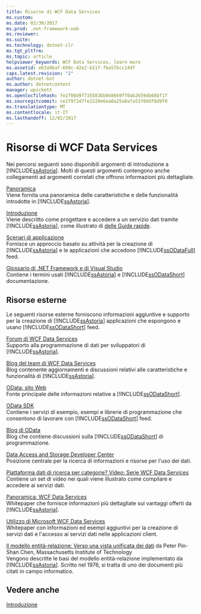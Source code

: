 ```yaml
---
title: Risorse di WCF Data Services
ms.custom: 
ms.date: 03/30/2017
ms.prod: .net-framework-oob
ms.reviewer: 
ms.suite: 
ms.technology: dotnet-clr
ms.tgt_pltfrm: 
ms.topic: article
helpviewer_keywords: WCF Data Services, learn more
ms.assetid: e63a9baf-699c-42e2-b11f-fba57bcc14df
caps.latest.revision: "2"
author: dotnet-bot
ms.author: dotnetcontent
manager: wpickett
ms.openlocfilehash: fe2f00d9f735583bb048669ff0ab2659db68bf1f
ms.sourcegitcommit: ce279f2d7fe2220e6ea0a25a8a7a5370ddf8d9f0
ms.translationtype: MT
ms.contentlocale: it-IT
ms.lasthandoff: 12/02/2017
---
```

# <a name="wcf-data-services-resources"></a>Risorse di WCF Data Services
Nei percorsi seguenti sono disponibili argomenti di introduzione a [!INCLUDE[ssAstoria](../../../../includes/ssastoria-md.md)]. Molti di questi argomenti contengono anche collegamenti ad argomenti correlati che offrono informazioni più dettagliate.  
  
 [Panoramica](../../../../docs/framework/data/wcf/wcf-data-services-overview.md)  
 Viene fornita una panoramica delle caratteristiche e delle funzionalità introdotte in [!INCLUDE[ssAstoria](../../../../includes/ssastoria-md.md)].  
  
 [Introduzione](../../../../docs/framework/data/adonet/ef/getting-started.md)  
 Viene descritto come progettare e accedere a un servizio dati tramite [!INCLUDE[ssAstoria](../../../../includes/ssastoria-md.md)], come illustrato di [delle Guide rapide](../../../../docs/framework/data/wcf/quickstart-wcf-data-services.md).  
  
 [Scenari di applicazione](../../../../docs/framework/data/wcf/application-scenarios-wcf-data-services.md)  
 Fornisce un approccio basato su attività per la creazione di [!INCLUDE[ssAstoria](../../../../includes/ssastoria-md.md)] e le applicazioni che accedono [!INCLUDE[ssODataFull](../../../../includes/ssodatafull-md.md)] feed.  
  
 [Glossario di .NET Framework e di Visual Studio](http://msdn.microsoft.com/en-us/6529d7c6-7e25-4426-a120-d57b239ca4eb)  
 Contiene i termini usati [!INCLUDE[ssAstoria](../../../../includes/ssastoria-md.md)] e [!INCLUDE[ssODataShort](../../../../includes/ssodatashort-md.md)] documentazione.  
  
## <a name="external-resources"></a>Risorse esterne  
 Le seguenti risorse esterne forniscono informazioni aggiuntive e supporto per la creazione di [!INCLUDE[ssAstoria](../../../../includes/ssastoria-md.md)] applicazioni che espongono e usano [!INCLUDE[ssODataShort](../../../../includes/ssodatashort-md.md)] feed.  
  
 [Forum di WCF Data Services](http://go.microsoft.com/fwlink/?LinkId=150512)  
 Supporto alla programmazione di dati per sviluppatori di [!INCLUDE[ssAstoria](../../../../includes/ssastoria-md.md)].  
  
 [Blog del team di WCF Data Services](http://go.microsoft.com/fwlink/?LinkId=150511)  
 Blog contenente aggiornamenti e discussioni relativi alle caratteristiche e funzionalità di [!INCLUDE[ssAstoria](../../../../includes/ssastoria-md.md)].  
  
 [OData: sito Web](http://go.microsoft.com/fwlink/?LinkID=184554)  
 Fonte principale delle informazioni relative a [!INCLUDE[ssODataShort](../../../../includes/ssodatashort-md.md)].  
  
 [OData SDK](http://go.microsoft.com/fwlink/?LinkID=185248)  
 Contiene i servizi di esempio, esempi e librerie di programmazione che consentono di lavorare con [!INCLUDE[ssODataShort](../../../../includes/ssodatashort-md.md)] feed.  
  
 [Blog di OData](http://go.microsoft.com/fwlink/?LinkId=185868)  
 Blog che contiene discussioni sulla [!INCLUDE[ssODataShort](../../../../includes/ssodatashort-md.md)] di programmazione.  
  
 [Data Access and Storage Developer Center](http://go.microsoft.com/fwlink/?LinkId=91903)  
 Posizione centrale per la ricerca di informazioni e risorse per l'uso dei dati.  
  
 [Piattaforma dati di ricerca per categorie? Video: Serie WCF Data Services](http://go.microsoft.com/fwlink/?LinkId=124600)  
 Contiene un set di video nei quali viene illustrato come compilare e accedere ai servizi dati.  
  
 [Panoramica: WCF Data Services](http://go.microsoft.com/fwlink/?LinkID=131074)  
 Whitepaper che fornisce informazioni più dettagliate sui vantaggi offerti da [!INCLUDE[ssAstoria](../../../../includes/ssastoria-md.md)].  
  
 [Utilizzo di Microsoft WCF Data Services](http://go.microsoft.com/fwlink/?LinkID=131075)  
 Whitepaper con informazioni ed esempi aggiuntivi per la creazione di servizi dati e l'accesso ai servizi dati nelle applicazioni client.  
  
 [Il modello entità-relazione: Verso una vista unificata dei dati](http://go.microsoft.com/fwlink/?LinkId=91909) da Peter Pin-Shan Chen, Massachusetts Institute of Technology  
 Vengono descritte le basi del modello entità-relazione implementato da [!INCLUDE[ssAstoria](../../../../includes/ssastoria-md.md)]. Scritto nel 1976, si tratta di uno dei documenti più citati in campo informatico.  
  
## <a name="see-also"></a>Vedere anche  
 [Introduzione](../../../../docs/framework/data/wcf/getting-started-with-wcf-data-services.md)
